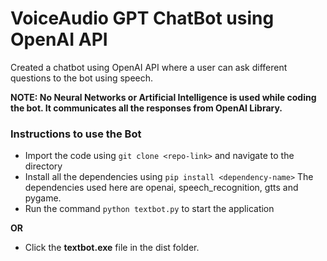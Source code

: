 <h1>VoiceAudio GPT ChatBot using OpenAI API</h1>

Created a chatbot using OpenAI API where a user can ask different questions to the bot using speech.

<b> NOTE: No Neural Networks or Artificial Intelligence is used while coding the bot. It communicates all the responses from OpenAI Library.</b>

<h3> Instructions to use the Bot</h3>

- Import the code using ``git clone <repo-link>`` and navigate to the directory
- Install all the dependencies using ``pip install <dependency-name>``  The dependencies used here are openai, speech_recognition, gtts and pygame.
- Run the command ``python textbot.py`` to start the application


<b>OR</b>

- Click the <b>textbot.exe</b> file in the dist folder.
